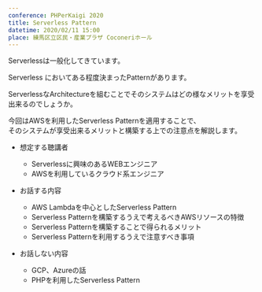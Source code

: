 ```yaml
---
conference: PHPerKaigi 2020
title: Serverless Pattern
datetime: 2020/02/11 15:00
place: 練馬区立区民・産業プラザ Coconeriホール
---
```


Serverlessは一般化してきています。

Serverless においてある程度決まったPatternがあります。

ServerlessなArchitectureを組むことでそのシステムはどの様なメリットを享受出来るのでしょうか。

今回はAWSを利用したServerless Patternを適用することで、  
そのシステムが享受出来るメリットと構築する上での注意点を解説します。

- 想定する聴講者
  - Serverlessに興味のあるWEBエンジニア
  - AWSを利用しているクラウド系エンジニア

- お話する内容
  - AWS Lambdaを中心としたServerless Pattern
  - Serverless Patternを構築するうえで考えるべきAWSリソースの特徴
  - Serverless Patternを構築することで得られるメリット
  - Serverless Patternを利用するうえで注意すべき事項

- お話しない内容
  - GCP、Azureの話
  - PHPを利用したServerless Pattern
